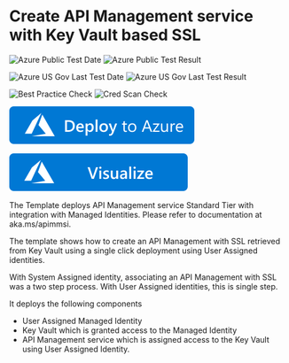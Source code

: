 # Create API Management service with Key Vault based SSL

![Azure Public Test Date](https://azurequickstartsservice.blob.core.windows.net/badges/101-api-management-key-vault-create/PublicLastTestDate.svg)
![Azure Public Test Result](https://azurequickstartsservice.blob.core.windows.net/badges/101-api-management-key-vault-create/PublicDeployment.svg)

![Azure US Gov Last Test Date](https://azurequickstartsservice.blob.core.windows.net/badges/101-api-management-key-vault-create/FairfaxLastTestDate.svg)
![Azure US Gov Last Test Result](https://azurequickstartsservice.blob.core.windows.net/badges/101-api-management-key-vault-create/FairfaxDeployment.svg)

![Best Practice Check](https://azurequickstartsservice.blob.core.windows.net/badges/101-api-management-key-vault-create/BestPracticeResult.svg)
![Cred Scan Check](https://azurequickstartsservice.blob.core.windows.net/badges/101-api-management-key-vault-create/CredScanResult.svg)

[![Deploy To Azure](https://raw.githubusercontent.com/Azure/azure-quickstart-templates/master/1-CONTRIBUTION-GUIDE/images/deploytoazure.svg?sanitize=true)](https://portal.azure.com/#create/Microsoft.Template/uri/https%3A%2F%2Fraw.githubusercontent.com%2FAzure%2Fazure-quickstart-templates%2Fmaster%2F101-api-management-key-vault-create%2Fazuredeploy.json)

[![Visualize](https://raw.githubusercontent.com/Azure/azure-quickstart-templates/master/1-CONTRIBUTION-GUIDE/images/visualizebutton.svg?sanitize=true)](http://armviz.io/#/?load=https%3A%2F%2Fraw.githubusercontent.com%2FAzure%2Fazure-quickstart-templates%2Fmaster%2F101-api-management-key-vault-create%2Fazuredeploy.json)

The Template deploys API Management service Standard Tier with integration with Managed Identities. Please refer to documentation at aka.ms/apimmsi.

The template shows how to create an API Management with SSL retrieved from Key Vault using a single click deployment using User Assigned identities.

With System Assigned identity, associating an API Management with SSL was a two step process. With User Assigned identities, this is single step.

It deploys the following components
- User Assigned Managed Identity
- Key Vault which is granted access to the Managed Identity
- API Management service which is assigned access to the Key Vault using User Assigned Identity.
